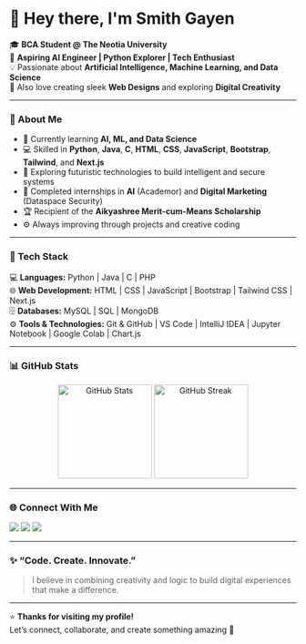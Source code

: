 # 👋 Hey there, I'm Smith Gayen  

🎓 **BCA Student @ The Neotia University**  
🤖 **Aspiring AI Engineer | Python Explorer | Tech Enthusiast**  
💡 Passionate about **Artificial Intelligence, Machine Learning, and Data Science**  
🎨 Also love creating sleek **Web Designs** and exploring **Digital Creativity**  

---

### 🚀 About Me  
- 🌱 Currently learning **AI, ML, and Data Science**  
- 💻 Skilled in **Python**, **Java**, **C**, **HTML**, **CSS**, **JavaScript**, **Bootstrap**, **Tailwind**, and **Next.js**  
- 🧠 Exploring futuristic technologies to build intelligent and secure systems  
- 🧩 Completed internships in **AI** (Academor) and **Digital Marketing** (Dataspace Security)  
- 🏆 Recipient of the **Aikyashree Merit-cum-Means Scholarship**  
- ⚙️ Always improving through projects and creative coding  

---

### 🧰 Tech Stack  
💻 **Languages:** Python | Java | C | PHP  
🌐 **Web Development:** HTML | CSS | JavaScript | Bootstrap | Tailwind CSS | Next.js  
🗄️ **Databases:** MySQL | SQL | MongoDB  
⚙️ **Tools & Technologies:** Git & GitHub | VS Code | IntelliJ IDEA | Jupyter Notebook | Google Colab | Chart.js  

---

### 📊 GitHub Stats  
<p align="center">
  <img src="https://github-readme-stats.vercel.app/api?username=SmithGayen&show_icons=true&theme=tokyonight" alt="GitHub Stats" height="165"/>
  <img src="https://github-readme-streak-stats.herokuapp.com/?user=SmithGayen&theme=tokyonight" alt="GitHub Streak" height="165"/>
</p>

---

### 🌐 Connect With Me  
<p align="left">
  <a href="https://www.linkedin.com/in/smith-gayen" target="_blank"><img src="https://img.shields.io/badge/LinkedIn-0077B5.svg?style=for-the-badge&logo=linkedin&logoColor=white"></a>
  <a href="https://instagram.com/fusion_tune_records" target="_blank"><img src="https://img.shields.io/badge/Instagram-E4405F.svg?style=for-the-badge&logo=instagram&logoColor=white"></a>
  <a href="mailto:smithgayen@example.com"><img src="https://img.shields.io/badge/Email-D14836.svg?style=for-the-badge&logo=gmail&logoColor=white"></a>
</p>

---

### ✨ “Code. Create. Innovate.”  
> I believe in combining creativity and logic to build digital experiences that make a difference.

---

⭐ **Thanks for visiting my profile!**  
Let’s connect, collaborate, and create something amazing 🚀
